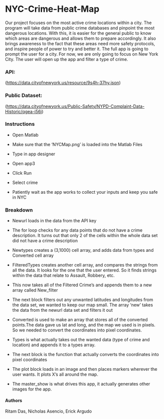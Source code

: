 # NYC-Crime-Heat-Map
Our project focuses on the most active crime locations within a city. The program will take data from public crime databases and pinpoint the most dangerous locations. With this, it is easier for the general public to know which areas are dangerous and allows them to prepare accordingly. It also brings awareness to the fact that these areas need more safety protocols, and inspire people of power to try and better it. The full app is going to prompt the user for a city. For now, we are only going to focus on New York City. The user will open up the app and filter a type of crime.

### API:
(https://data.cityofnewyork.us/resource/9s4h-37hy.json)

### Public Dataset:
(https://data.cityofnewyork.us/Public-Safety/NYPD-Complaint-Data-Historic/qgea-i56i)

### Instructions
- Open Matlab

- Make sure that the ‘NYCMap.png’ is loaded into the Matlab Files

- Type in app designer

- Open app3

- Click Run

- Select crime

- Patiently wait as the app works to collect your inputs and keep you safe in NYC

### Breakdown
- Newurl loads in the data from the API key

- The for loop checks for any data points that do not have a crime description. It turns out that only 2 of the cells within the whole data set did not have a crime description

- Newtypes creates a (3,1000) cell array, and adds data from types and Converted cell array

- FilteredTypes creates another cell array, and compares the strings from all the data. It looks for the one that the user entered. So it finds strings within the data that relate to Assault, Robbery, etc.

- This now takes all of the Filtered Crime’s and appends them to a new array called New_filter

- The next block filters out any unwanted latitudes and longitudes from the data set, we wanted to keep our map small. The array ‘new’ takes the data from the newurl data set and filters it out

- Converted is used to make an array that stores all of the converted points.The data gave us lat and long, and the map we used is in pixels. So we needed to convert the coordinates into pixel coordinates.

- Types is what actually takes out the wanted data (type of crime and location) and appends it to a types array.

- The next block is the function that actually converts the coordinates into pixel coordinates

- The plot block loads in an image and then places markers wherever the user wants. It plots X’s all around the map.

- The master_show is what drives this app, it actually generates other images for the app.

#### Authors
Ritam Das, Nicholas Asencio, Erick Argudo

